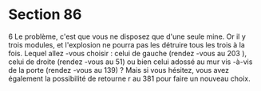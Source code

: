 # Section 86

6
Le problème, c'est que vous ne disposez que d'une seule mine. Or
il y trois modules, et l'explosion ne pourra pas les détruire tous
les trois à la fois. Lequel allez -vous choisir : celui de gauche
(rendez -vous au 203 ), celui de droite (rendez -vous au 51) ou
bien celui adossé au mur vis -à-vis de la porte (rendez -vous au
139) ? Mais si vous hésitez, vous avez également la possibilité de
retourne r au 381 pour faire un nouveau choix.